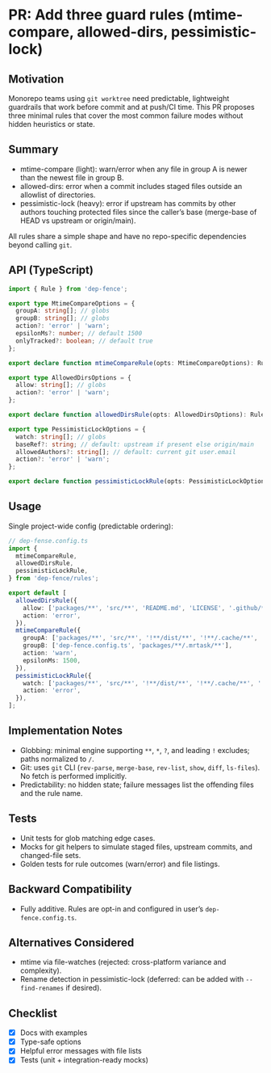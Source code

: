 # PR: Add three guard rules (mtime-compare, allowed-dirs, pessimistic-lock)

## Motivation
Monorepo teams using `git worktree` need predictable, lightweight guardrails that work before commit and at push/CI time. This PR proposes three minimal rules that cover the most common failure modes without hidden heuristics or state.

## Summary
- mtime-compare (light): warn/error when any file in group A is newer than the newest file in group B.
- allowed-dirs: error when a commit includes staged files outside an allowlist of directories.
- pessimistic-lock (heavy): error if upstream has commits by other authors touching protected files since the caller’s base (merge-base of HEAD vs upstream or origin/main).

All rules share a simple shape and have no repo-specific dependencies beyond calling `git`.

## API (TypeScript)
```ts
import { Rule } from 'dep-fence';

export type MtimeCompareOptions = {
  groupA: string[]; // globs
  groupB: string[]; // globs
  action?: 'error' | 'warn';
  epsilonMs?: number; // default 1500
  onlyTracked?: boolean; // default true
};

export declare function mtimeCompareRule(opts: MtimeCompareOptions): Rule;

export type AllowedDirsOptions = {
  allow: string[]; // globs
  action?: 'error' | 'warn';
};

export declare function allowedDirsRule(opts: AllowedDirsOptions): Rule;

export type PessimisticLockOptions = {
  watch: string[]; // globs
  baseRef?: string; // default: upstream if present else origin/main
  allowedAuthors?: string[]; // default: current git user.email
  action?: 'error' | 'warn';
};

export declare function pessimisticLockRule(opts: PessimisticLockOptions): Rule;
```

## Usage
Single project-wide config (predictable ordering):
```ts
// dep-fense.config.ts
import {
  mtimeCompareRule,
  allowedDirsRule,
  pessimisticLockRule,
} from 'dep-fence/rules';

export default [
  allowedDirsRule({
    allow: ['packages/**', 'src/**', 'README.md', 'LICENSE', '.github/**'],
    action: 'error',
  }),
  mtimeCompareRule({
    groupA: ['packages/**', 'src/**', '!**/dist/**', '!**/.cache/**', '!**/coverage/**', '!**/node_modules/**'],
    groupB: ['dep-fence.config.ts', 'packages/**/.mrtask/**'],
    action: 'warn',
    epsilonMs: 1500,
  }),
  pessimisticLockRule({
    watch: ['packages/**', 'src/**', '!**/dist/**', '!**/.cache/**', '!**/coverage/**', '!**/node_modules/**'],
    action: 'error',
  }),
];
```

## Implementation Notes
- Globbing: minimal engine supporting `**`, `*`, `?`, and leading `!` excludes; paths normalized to `/`.
- Git: uses `git` CLI (`rev-parse`, `merge-base`, `rev-list`, `show`, `diff`, `ls-files`). No fetch is performed implicitly.
- Predictability: no hidden state; failure messages list the offending files and the rule name.

## Tests
- Unit tests for glob matching edge cases.
- Mocks for git helpers to simulate staged files, upstream commits, and changed-file sets.
- Golden tests for rule outcomes (warn/error) and file listings.

## Backward Compatibility
- Fully additive. Rules are opt-in and configured in user’s `dep-fence.config.ts`.

## Alternatives Considered
- mtime via file-watches (rejected: cross-platform variance and complexity).
- Rename detection in pessimistic-lock (deferred: can be added with `--find-renames` if desired).

## Checklist
- [x] Docs with examples
- [x] Type-safe options
- [x] Helpful error messages with file lists
- [x] Tests (unit + integration-ready mocks)
